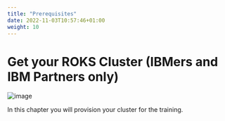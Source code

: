```yaml
---
title: "Prerequisites"
date: 2022-11-03T10:57:46+01:00
weight: 10
---
```


# Get your ROKS Cluster (IBMers and IBM Partners only)


![image](/cp4waiops-training/pics/roks00.png)

In this chapter you will provision your cluster for the training.